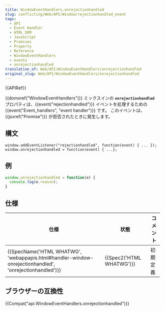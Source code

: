 ```yaml
---
title: WindowEventHandlers.onrejectionhandled
slug: conflicting/Web/API/Window/rejectionhandled_event
tags:
  - API
  - Event Handler
  - HTML DOM
  - JavaScript
  - Promises
  - Property
  - Reference
  - WindowEventHandlers
  - events
  - onrejectionhandled
translation_of: Web/API/WindowEventHandlers/onrejectionhandled
original_slug: Web/API/WindowEventHandlers/onrejectionhandled
---
```

{{APIRef}}

{{domxref("WindowEventHandlers")}} ミックスインの **`onrejectionhandled`** プロパティは、{{event("rejectionhandled")}} イベントを処理するための {{event("Event_handlers", "event handler")}} です。 このイベントは、{{jsxref("Promise")}} が拒否されたときに発生します。

## 構文

```
window.addEventListener("rejectionhandled", function(event) { ... });
window.onrejectionhandled = function(event) { ...};
```

## 例

```js
window.onrejectionhandled = function(e) {
  console.log(e.reason);
}
```

## 仕様

| 仕様                                                                                                                                     | 状態                             | コメント |
| ---------------------------------------------------------------------------------------------------------------------------------------- | -------------------------------- | -------- |
| {{SpecName('HTML WHATWG', 'webappapis.html#handler-window-onrejectionhandled', 'onrejectionhandled')}} | {{Spec2('HTML WHATWG')}} | 初期定義 |

## ブラウザーの互換性

{{Compat("api.WindowEventHandlers.onrejectionhandled")}}
